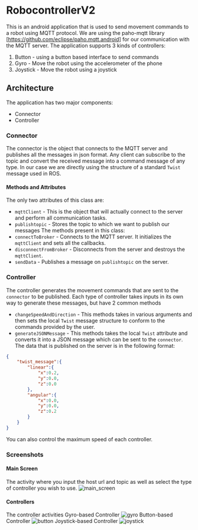 # RobocontrollerV2
This is an android application that is used to send movement commands to a robot using MQTT protocol. We are using the paho-mqtt library [https://github.com/eclipse/paho.mqtt.android] for our communication with the MQTT server. The application supports 3 kinds of controllers:
1. Button - using a button based interface to send commands
2. Gyro - Move the robot using the accelerometer of the phone
3. Joystick - Move the robot using a joystick

## Architecture
The application has two major components:
- Connector
- Controller

### Connector
The connector is the object that connects to the MQTT server and publishes all the messages in json format. Any client can subscribe to the topic and convert the received message into a command message of any type. In our case we are directly using the structure of a standard `Twist` message used in ROS.
#### Methods and Attributes
The only two attributes of this class are:
- `mqttClient` - This is the object that will actually connect to the server and perform all communication tasks.
- `publishtopic` - Stores the topic to which we want to publish our messages
The methods present in this class:
- `connectToBroker` - Connects to the MQTT server. It initializes the `mqttClient` and sets all the callbacks.
- `disconnectFromBroker` - Disconnects from the server and destroys the `mqttClient`.
- `sendData` - Publishes a message on `publishtopic` on the server.

### Controller
The controller generates the movement commands that are sent to the `connector` to be published. Each type of controller takes inputs in its own way to generate these messages, but have 2 common methods
- `changeSpeedAndDirection` - This methods takes in various arguments and then sets the local `Twist` message structure to conform to the commands provided by the user.
- `generateJSONMessage` - This methods takes the local `Twist` attribute and converts it into a JSON message which can be sent to the `connector`. The data that is published on the server is in the following format:
```json
{
    "twist_message":{
        "linear":{
            "x":0.2,
            "y":0.0,
            "z":0.0
        },
        "angular":{
            "x":0.0,
            "y":0.0,
            "z":0.2
        }
    }
}
```
You can also control the maximum speed of each controller.

### Screenshots
#### Main Screen
The activity where you input the host url and topic as well as select the type of controller you wish to use.
![main_screen](/screenshots/main_screen)

#### Controllers
The controller activities
Gyro-based Controller
![gyro](/screenshots/gyro)
Button-based Controller
![button](/screenshots/button)
Joystick-based Controller
![joystick](/screenshots/joystick)